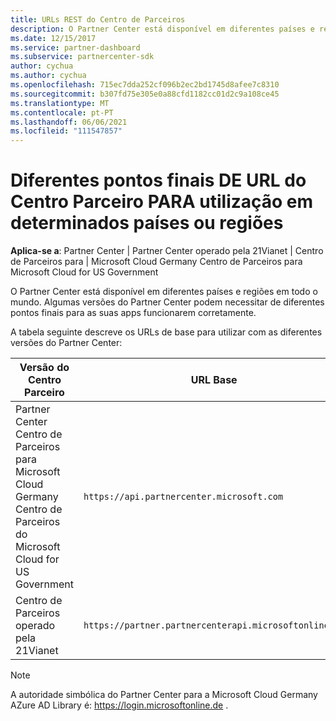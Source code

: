 ```yaml
---
title: URLs REST do Centro de Parceiros
description: O Partner Center está disponível em diferentes países e regiões. Saiba quais os pontos finais do Partner Center e os URLs DE REST base que as suas aplicações devem utilizar para funcionar corretamente.
ms.date: 12/15/2017
ms.service: partner-dashboard
ms.subservice: partnercenter-sdk
author: cychua
ms.author: cychua
ms.openlocfilehash: 715ec7dda252cf096b2ec2bd1745d8afee7c8310
ms.sourcegitcommit: b307fd75e305e0a88cfd1182cc01d2c9a108ce45
ms.translationtype: MT
ms.contentlocale: pt-PT
ms.lasthandoff: 06/06/2021
ms.locfileid: "111547857"
---
```

# <a name="different-partner-center-rest-url-end-points-for-use-in-certain-countries-or-regions"></a>Diferentes pontos finais DE URL do Centro Parceiro PARA utilização em determinados países ou regiões

**Aplica-se a**: Partner Center | Partner Center operado pela 21Vianet | Centro de Parceiros para | Microsoft Cloud Germany Centro de Parceiros para Microsoft Cloud for US Government

O Partner Center está disponível em diferentes países e regiões em todo o mundo. Algumas versões do Partner Center podem necessitar de diferentes pontos finais para as suas apps funcionarem corretamente.

A tabela seguinte descreve os URLs de base para utilizar com as diferentes versões do Partner Center:

| Versão do Centro Parceiro  | URL Base  |
|---------|---------|
|Partner Center</br>Centro de Parceiros para Microsoft Cloud Germany</br>Centro de Parceiros do Microsoft Cloud for US Government     | `https://api.partnercenter.microsoft.com`        |
|Centro de Parceiros operado pela 21Vianet  |  `https://partner.partnercenterapi.microsoftonline.cn`       |

>[!NOTE]
>A autoridade simbólica do Partner Center para a Microsoft Cloud Germany AZure AD Library é: https://login.microsoftonline.de .
